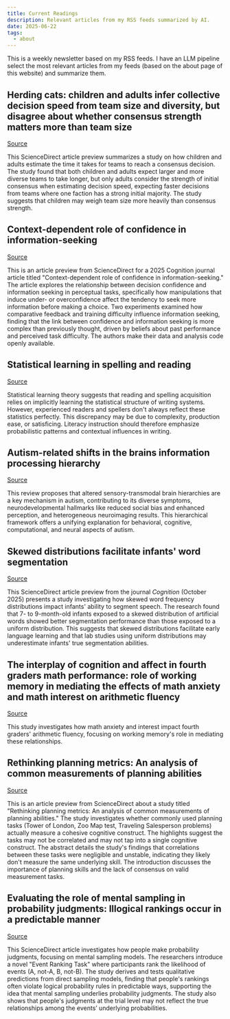 ```yaml
---
title: Current Readings
description: Relevant articles from my RSS feeds summarized by AI.
date: 2025-06-22
tags:
  - about
---
```


This is a weekly newsletter based on my RSS feeds. I have an LLM pipeline select the most relevant articles from my feeds (based on the about page of this website) and summarize them. 

## Herding cats: children and adults infer collective decision speed from team size and diversity, but disagree about whether consensus strength matters more than team size

[Source](https://www.sciencedirect.com/science/article/pii/S0010027725001519?dgcid=rss_sd_all)

This ScienceDirect article preview summarizes a study on how children and adults estimate the time it takes for teams to reach a consensus decision. The study found that both children and adults expect larger and more diverse teams to take longer, but only adults consider the strength of initial consensus when estimating decision speed, expecting faster decisions from teams where one faction has a strong initial majority. The study suggests that children may weigh team size more heavily than consensus strength.

## Context-dependent role of confidence in information-seeking

[Source](https://www.sciencedirect.com/science/article/pii/S0010027725001593?dgcid=rss_sd_all)

This is an article preview from ScienceDirect for a 2025 Cognition journal article titled "Context-dependent role of confidence in information-seeking." The article explores the relationship between decision confidence and information seeking in perceptual tasks, specifically how manipulations that induce under- or overconfidence affect the tendency to seek more information before making a choice. Two experiments examined how comparative feedback and training difficulty influence information seeking, finding that the link between confidence and information seeking is more complex than previously thought, driven by beliefs about past performance and perceived task difficulty. The authors make their data and analysis code openly available.

## Statistical learning in spelling and reading

[Source](https://www.cell.com/trends/cognitive-sciences/fulltext/S1364-6613(25)00115-9?rss=yes)

Statistical learning theory suggests that reading and spelling acquisition relies on implicitly learning the statistical structure of writing systems. However, experienced readers and spellers don't always reflect these statistics perfectly. This discrepancy may be due to complexity, production ease, or satisficing. Literacy instruction should therefore emphasize probabilistic patterns and contextual influences in writing.

## Autism-related shifts in the brains information processing hierarchy

[Source](https://www.cell.com/trends/cognitive-sciences/fulltext/S1364-6613(25)00087-7?rss=yes)

This review proposes that altered sensory-transmodal brain hierarchies are a key mechanism in autism, contributing to its diverse symptoms, neurodevelopmental hallmarks like reduced social bias and enhanced perception, and heterogeneous neuroimaging results. This hierarchical framework offers a unifying explanation for behavioral, cognitive, computational, and neural aspects of autism.

## Skewed distributions facilitate infants' word segmentation

[Source](https://www.sciencedirect.com/science/article/pii/S0010027725001611?dgcid=rss_sd_all)

This ScienceDirect article preview from the journal *Cognition* (October 2025) presents a study investigating how skewed word frequency distributions impact infants' ability to segment speech. The research found that 7- to 9-month-old infants exposed to a skewed distribution of artificial words showed better segmentation performance than those exposed to a uniform distribution. This suggests that skewed distributions facilitate early language learning and that lab studies using uniform distributions may underestimate infants' true segmentation abilities.

## The interplay of cognition and affect in fourth graders math performance: role of working memory in mediating the effects of math anxiety and math interest on arithmetic fluency

[Source](https://www.tandfonline.com/doi/full/10.1080/02699931.2025.2516660?ai=2a7&mi=3dg6fv&af=R)

This study investigates how math anxiety and interest impact fourth graders' arithmetic fluency, focusing on working memory's role in mediating these relationships.

## Rethinking planning metrics: An analysis of common measurements of planning abilities

[Source](https://www.sciencedirect.com/science/article/pii/S001002772500160X?dgcid=rss_sd_all)

This is an article preview from ScienceDirect about a study titled "Rethinking planning metrics: An analysis of common measurements of planning abilities." The study investigates whether commonly used planning tasks (Tower of London, Zoo Map test, Traveling Salesperson problems) actually measure a cohesive cognitive construct. The highlights suggest the tasks may not be correlated and may not tap into a single cognitive construct. The abstract details the study's findings that correlations between these tasks were negligible and unstable, indicating they likely don't measure the same underlying skill. The introduction discusses the importance of planning skills and the lack of consensus on valid measurement tasks.

## Evaluating the role of mental sampling in probability judgments: Illogical rankings occur in a predictable manner

[Source](https://www.sciencedirect.com/science/article/pii/S0010027725000654?dgcid=rss_sd_all)

This ScienceDirect article investigates how people make probability judgments, focusing on mental sampling models. The researchers introduce a novel "Event Ranking Task" where participants rank the likelihood of events (A, not-A, B, not-B). The study derives and tests qualitative predictions from direct sampling models, finding that people's rankings often violate logical probability rules in predictable ways, supporting the idea that mental sampling underlies probability judgments. The study also shows that people's judgments at the trial level may not reflect the true relationships among the events’ underlying probabilities.

